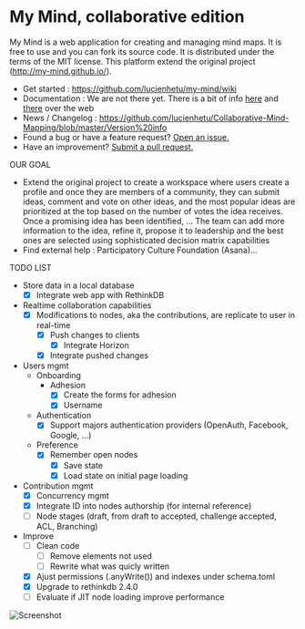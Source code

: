 My Mind, collaborative edition
===============================

My Mind is a web application for creating and managing mind maps. It is free to use and you can fork its source code. It is distributed under the terms of the MIT license. This platform extend the original project (http://my-mind.github.io/).


* Get started : https://github.com/lucienhetu/my-mind/wiki
* Documentation : We are not there yet. There is a bit of info [here](http://web.archive.org/web/20170926222132/http://horizon.io/docs/) and [there](https://www.pluralsight.com/guides/building-a-real-time-application-with-react-react-router-horizon-io-and-oauth) over the web
* News / Changelog : https://github.com/lucienhetu/Collaborative-Mind-Mapping/blob/master/Version%20info
* Found a bug or have a feature request? [Open an issue.](https://github.com/lucienhetu/my-mind/issues)
* Have an improvement? [Submit a pull request.](https://github.com/lucienhetu/my-mind/pulls)

OUR GOAL
* Extend the original project to create a workspace where users create a profile and once they are members of a community, they can submit ideas, comment and vote on other ideas, and the most popular ideas are prioritized at the top based on the number of votes the idea receives. Once a promising idea has been identified, ... The team can add more information to the idea, refine it, propose it to leadership and the best ones are selected using sophisticated decision matrix capabilities
* Find external help : Participatory Culture Foundation (Asana)...
 
TODO LIST
* Store data in a local database
  - [X] Integrate web app with RethinkDB
* Realtime collaboration capabilities
  - [x] Modifications to nodes, aka the contributions, are replicate to user in real-time
    - [X] Push changes to clients
      - [x] Integrate Horizon 
    - [x] Integrate pushed changes
* Users mgmt
  - Onboarding
    - Adhesion  
      - [x] Create the forms for adhesion
      - [x] Username
  - Authentication
    - [x] Support majors authentication providers (OpenAuth, Facebook, Google, ...)
  - Preference
    - [x] Remember open nodes
      - [x] Save state
      - [x] Load state on initial page loading
* Contribution mgmt
  - [x] Concurrency mgmt
  - [x] Integrate ID into nodes authorship (for internal reference)
  - [ ] Node stages (draft, from draft to accepted, challenge accepted, ACL, Branching)
* Improve
  - [ ] Clean code
    - [ ] Remove elements not used
    - [ ] Rewrite what was quicly written
  - [x] Ajust permissions (.anyWrite()) and indexes under schema.toml
  - [x] Upgrade to rethinkdb 2.4.0
  - [ ] Evaluate if JIT node loading improve performance
  
![Screenshot](screenshot.png)
